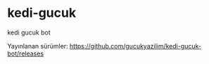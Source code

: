 # kedi-gucuk
kedi gucuk bot

Yayınlanan sürümler: https://github.com/gucukyazilim/kedi-gucuk-bot/releases
